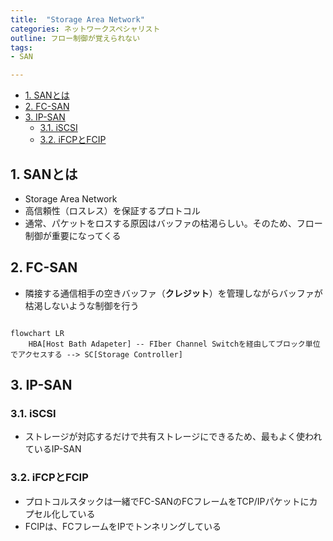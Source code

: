 ```yaml
---
title:  "Storage Area Network"
categories: ネットワークスペシャリスト
outline: フロー制御が覚えられない
tags:
- SAN

---
```


- [1. SANとは](#1-sanとは)
- [2. FC-SAN](#2-fc-san)
- [3. IP-SAN](#3-ip-san)
  - [3.1. iSCSI](#31-iscsi)
  - [3.2. iFCPとFCIP](#32-ifcpとfcip)

## 1. SANとは

- Storage Area Network
- 高信頼性（ロスレス）を保証するプロトコル
- 通常、パケットをロスする原因はバッファの枯渇らしい。そのため、フロー制御が重要になってくる

## 2. FC-SAN

- 隣接する通信相手の空きバッファ（**クレジット**）を管理しながらバッファが枯渇しないような制御を行う 

```mermaid

flowchart LR
    HBA[Host Bath Adapeter] -- FIber Channel Switchを経由してブロック単位でアクセスする --> SC[Storage Controller]

```

## 3. IP-SAN

### 3.1. iSCSI

- ストレージが対応するだけで共有ストレージにできるため、最もよく使われているIP-SAN

### 3.2. iFCPとFCIP

- プロトコルスタックは一緒でFC-SANのFCフレームをTCP/IPパケットにカプセル化している
- FCIPは、FCフレームをIPでトンネリングしている

